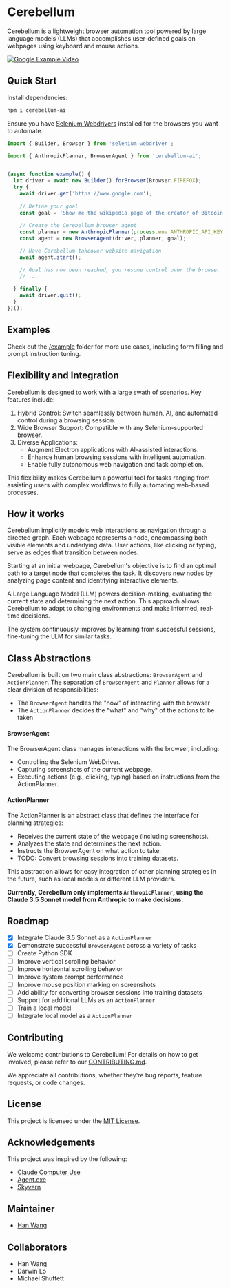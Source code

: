 # Cerebellum

Cerebellum is a lightweight browser automation tool powered by large language models (LLMs) that accomplishes user-defined goals on webpages using keyboard and mouse actions.

[![Google Example Video](https://github.com/user-attachments/assets/00278da9-1c89-40a4-b72e-8c853c8c003c)](https://github.com/user-attachments/assets/811a64e2-b3d7-408c-bac2-c9bc3bd78f51)

## Quick Start

Install dependencies:
```bash
npm i cerebellum-ai
```

Ensure you have [Selenium Webdrivers](https://www.npmjs.com/package/selenium-webdriver) installed for the browsers you want to automate. 

```typescript
import { Builder, Browser } from 'selenium-webdriver';

import { AnthropicPlanner, BrowserAgent } from 'cerebellum-ai';


(async function example() {
  let driver = await new Builder().forBrowser(Browser.FIREFOX);
  try {
    await driver.get('https://www.google.com');
    
    // Define your goal
    const goal = 'Show me the wikipedia page of the creator of Bitcoin';
    
    // Create the Cerebellum browser agent
    const planner = new AnthropicPlanner(process.env.ANTHROPIC_API_KEY as string);
    const agent = new BrowserAgent(driver, planner, goal);

    // Have Cerebellum takeover website navigation
    await agent.start();

    // Goal has now been reached, you resume control over the browser
    // ...
    
  } finally {
    await driver.quit();
  }
})();
```

## Examples

Check out the [/example](/example) folder for more use cases, including form filling and prompt instruction tuning.

## Flexibility and Integration

Cerebellum is designed to work with a large swath of scenarios. Key features include:

1. Hybrid Control: Switch seamlessly between human, AI, and automated control during a browsing session.
2. Wide Browser Support: Compatible with any Selenium-supported browser.
3. Diverse Applications: 
   - Augment Electron applications with AI-assisted interactions.
   - Enhance human browsing sessions with intelligent automation.
   - Enable fully autonomous web navigation and task completion.
   
This flexibility makes Cerebellum a powerful tool for tasks ranging from assisting users with complex workflows to fully automating web-based processes.

## How it works

Cerebellum implicitly models web interactions as navigation through a directed graph. Each webpage represents a node, encompassing both visible elements and underlying data. User actions, like clicking or typing, serve as edges that transition between nodes.

Starting at an initial webpage, Cerebellum's objective is to find an optimal path to a target node that completes the task. It discovers new nodes by analyzing page content and identifying interactive elements.

A Large Language Model (LLM) powers decision-making, evaluating the current state and determining the next action. This approach allows Cerebellum to adapt to changing environments and make informed, real-time decisions.

The system continuously improves by learning from successful sessions, fine-tuning the LLM for similar tasks.

## Class Abstractions

Cerebellum is built on two main class abstractions: `BrowserAgent` and `ActionPlanner`. The separation of `BrowserAgent` and `Planner` allows for a clear division of responsibilities:
- The `BrowserAgent` handles the "how" of interacting with the browser
- The `ActionPlanner` decides the "what" and "why" of the actions to be taken

#### BrowserAgent

The BrowserAgent class manages interactions with the browser, including:

- Controlling the Selenium WebDriver.
- Capturing screenshots of the current webpage.
- Executing actions (e.g., clicking, typing) based on instructions from the ActionPlanner.

#### ActionPlanner

The ActionPlanner is an abstract class that defines the interface for planning strategies:

- Receives the current state of the webpage (including screenshots).
- Analyzes the state and determines the next action.
- Instructs the BrowserAgent on what action to take.
- TODO: Convert browsing sessions into training datasets.

This abstraction allows for easy integration of other planning strategies in the future, such as local models or different LLM providers.

**Currently, Cerebellum only implements `AnthropicPlanner`, using the Claude 3.5 Sonnet model from Anthropic to make decisions.**

## Roadmap

- [x] Integrate Claude 3.5 Sonnet as a `ActionPlanner`
- [x] Demonstrate successful `BrowserAgent` across a variety of tasks
- [ ] Create Python SDK
- [ ] Improve vertical scrolling behavior
- [ ] Improve horizontal scrolling behavior
- [ ] Improve system prompt performance
- [ ] Improve mouse position marking on screenshots
- [ ] Add ability for converting browser sessions into training datasets
- [ ] Support for additional LLMs as an `ActionPlanner`
- [ ] Train a local model
- [ ] Integrate local model as a `ActionPlanner`

## Contributing

We welcome contributions to Cerebellum! For details on how to get involved, please refer to our [CONTRIBUTING.md](CONTRIBUTING.md).

We appreciate all contributions, whether they're bug reports, feature requests, or code changes.

## License

This project is licensed under the [MIT License](LICENSE).


## Acknowledgements

This project was inspired by the following:

- [Claude Computer Use](https://www.anthropic.com/news/3-5-models-and-computer-use)
- [Agent.exe](https://github.com/corbt/agent.exe)
- [Skyvern](https://github.com/Skyvern-AI/skyvern)

## Maintainer

* [Han Wang](mailto:han.wang.2718@gmail.com)

## Collaborators

* Han Wang
* Darwin Lo
* Michael Shuffett
